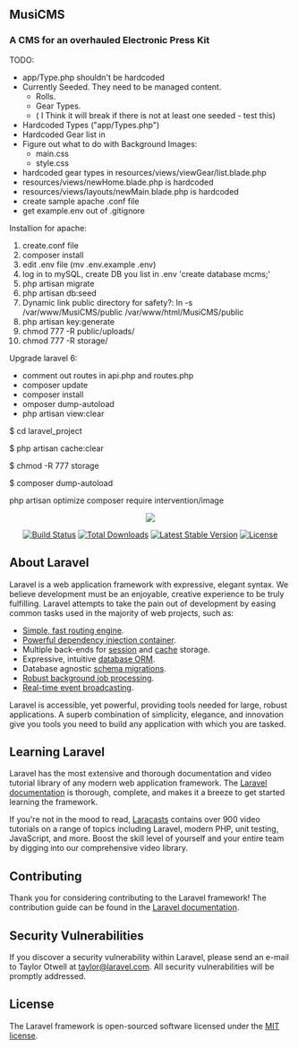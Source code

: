 ## MusiCMS

### A CMS for an overhauled Electronic Press Kit


TODO:

* app/Type.php shouldn't be hardcoded
* Currently Seeded. They need to be managed content.
  * Rolls.
  * Gear Types.
  * ( I Think it will break if there is not at least one seeded - test this)
* Hardcoded Types ("app/Types.php")
* Hardcoded Gear list in 
* Figure out what to do with Background Images:
    *  main.css
    *  style.css
* hardcoded gear types in resources/views/viewGear/list.blade.php
* resources/views/newHome.blade.php is hardcoded
* resources/views/layouts/newMain.blade.php is hardcoded
* create sample apache .conf file
* get example.env out of .gitignore
  
Installion for apache:
1. create.conf file
2. composer install
3. edit .env file (mv .env.example .env)
3. log in to mySQL, create DB you list in .env 'create database mcms;'
4. php artisan migrate
4. php artisan db:seed
4. Dynamic link public directory for safety?: ln -s /var/www/MusiCMS/public /var/www/html/MusiCMS/public
5. php artisan key:generate
6. chmod 777 -R public/uploads/
8. chmod 777 -R storage/


Upgrade laravel 6:
* comment out routes in api.php and routes.php
* composer update
* composer install
* omposer dump-autoload
* php artisan view:clear

$ cd laravel_project

$ php artisan cache:clear

$ chmod -R 777 storage

$ composer dump-autoload

<!-- sudo apt-get install composer
php composer.phar require intervention/image -->
php artisan optimize
composer require intervention/image

<p align="center"><img src="https://laravel.com/assets/img/components/logo-laravel.svg"></p>

<p align="center">
<a href="https://travis-ci.org/laravel/framework"><img src="https://travis-ci.org/laravel/framework.svg" alt="Build Status"></a>
<a href="https://packagist.org/packages/laravel/framework"><img src="https://poser.pugx.org/laravel/framework/d/total.svg" alt="Total Downloads"></a>
<a href="https://packagist.org/packages/laravel/framework"><img src="https://poser.pugx.org/laravel/framework/v/stable.svg" alt="Latest Stable Version"></a>
<a href="https://packagist.org/packages/laravel/framework"><img src="https://poser.pugx.org/laravel/framework/license.svg" alt="License"></a>
</p>

## About Laravel

Laravel is a web application framework with expressive, elegant syntax. We believe development must be an enjoyable, creative experience to be truly fulfilling. Laravel attempts to take the pain out of development by easing common tasks used in the majority of web projects, such as:

- [Simple, fast routing engine](https://laravel.com/docs/routing).
- [Powerful dependency injection container](https://laravel.com/docs/container).
- Multiple back-ends for [session](https://laravel.com/docs/session) and [cache](https://laravel.com/docs/cache) storage.
- Expressive, intuitive [database ORM](https://laravel.com/docs/eloquent).
- Database agnostic [schema migrations](https://laravel.com/docs/migrations).
- [Robust background job processing](https://laravel.com/docs/queues).
- [Real-time event broadcasting](https://laravel.com/docs/broadcasting).

Laravel is accessible, yet powerful, providing tools needed for large, robust applications. A superb combination of simplicity, elegance, and innovation give you tools you need to build any application with which you are tasked.

## Learning Laravel

Laravel has the most extensive and thorough documentation and video tutorial library of any modern web application framework. The [Laravel documentation](https://laravel.com/docs) is thorough, complete, and makes it a breeze to get started learning the framework.

If you're not in the mood to read, [Laracasts](https://laracasts.com) contains over 900 video tutorials on a range of topics including Laravel, modern PHP, unit testing, JavaScript, and more. Boost the skill level of yourself and your entire team by digging into our comprehensive video library.

## Contributing

Thank you for considering contributing to the Laravel framework! The contribution guide can be found in the [Laravel documentation](http://laravel.com/docs/contributions).

## Security Vulnerabilities

If you discover a security vulnerability within Laravel, please send an e-mail to Taylor Otwell at taylor@laravel.com. All security vulnerabilities will be promptly addressed.

## License

The Laravel framework is open-sourced software licensed under the [MIT license](http://opensource.org/licenses/MIT).
